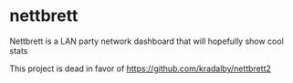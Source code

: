# nettbrett
Nettbrett is a LAN party network dashboard that will hopefully show cool stats

This project is dead in favor of https://github.com/kradalby/nettbrett2
